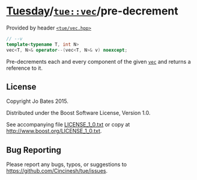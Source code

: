 [Tuesday](../../../README.md)/[`tue::vec`](../../headers/vec.md)/pre-decrement
==============================================================================
Provided by header [`<tue/vec.hpp>`](../../headers/vec.md)

```c++
// --v
template<typename T, int N>
vec<T, N>& operator--(vec<T, N>& v) noexcept;
```

Pre-decrements each and every component of the given
[`vec`](../../headers/vec.md) and returns a reference to it.

License
-------
Copyright Jo Bates 2015.

Distributed under the Boost Software License, Version 1.0.

See accompanying file [LICENSE_1_0.txt](../../../LICENSE_1_0.txt) or copy at
http://www.boost.org/LICENSE_1_0.txt.

Bug Reporting
-------------
Please report any bugs, typos, or suggestions to
https://github.com/Cincinesh/tue/issues.
